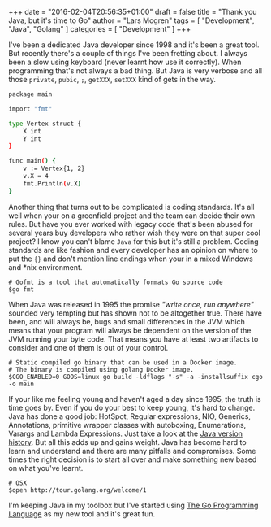 +++
date = "2016-02-04T20:56:35+01:00"
draft = false
title = "Thank you Java, but it's time to Go"
author = "Lars Mogren"
tags = [ "Development", "Java", "Golang" ]
categories = [ "Development" ]
+++

I've been a dedicated Java developer since 1998 and it's been a great tool.
But recently there's a couple of things I've been fretting about. I always been
a slow using keyboard (never learnt how use it correctly). When programming
that's not always a bad thing.
But Java is very verbose and all those `private`, `pubic`, `;`, `getXXX`,
`setXXX` kind of gets in the way.
<!--more-->
```bash
package main

import "fmt"

type Vertex struct {
	X int
	Y int
}

func main() {
	v := Vertex{1, 2}
	v.X = 4
	fmt.Println(v.X)
}
```

Another thing that turns out to be complicated is coding standards. It's all
well when your on a greenfield project and the team can decide their own rules.
But have you ever worked with legacy code that's been abused for several years
buy developers who rather wish they were on that super cool project? I know you
can't blame `Java` for this but it's still a problem. Coding standards are like
fashion and every developer has an opinion on where to put the `{}` and don't
mention line endings when your in a mixed Windows and \*nix environment.

```shell
# Gofmt is a tool that automatically formats Go source code
$go fmt
```
When Java was released in 1995 the promise _"write once, run anywhere"_ sounded
very tempting but has shown not to be altogether true. There have been, and
will always be, bugs and small differences in the JVM which means that your
program will always be dependent on the version of the JVM running your byte
code. That means you have at least two artifacts to consider and
one of them is out of your control.

```shell
# Static compiled go binary that can be used in a Docker image.
# The binary is compiled using golang Docker image.
$CGO_ENABLED=0 GOOS=linux go build -ldflags "-s" -a -installsuffix cgo -o main
```

If your like me feeling young and haven't aged a day since 1995, the truth is
time goes by. Even if you do your best to keep young, it's hard to change. Java
has done a good job: HotSpot, Regular expressions, NIO, Generics, Annotations,
primitive wrapper classes with autoboxing, Enumerations, Varargs and Lambda
Expressions. Just take a look at the
[Java version history](https://en.wikipedia.org/wiki/Java_version_history). But
all this adds up and gains weight. Java has become hard to learn and understand
and there are many pitfalls and compromises. Some times the right decision is
to start all over and make something new based on what you've learnt.

```shell
# OSX
$open http://tour.golang.org/welcome/1
```

I'm keeping Java in my toolbox but I've started using
[The Go Programming Language](https://golang.org/) as my new tool and
it's great fun.
